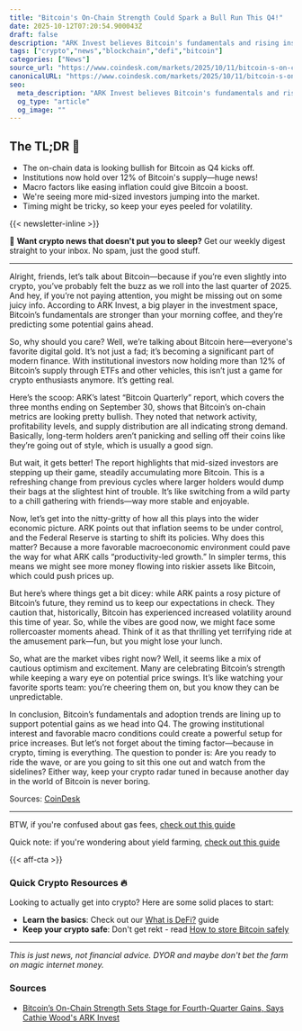 ```yaml
---
title: "Bitcoin's On-Chain Strength Could Spark a Bull Run This Q4!"
date: 2025-10-12T07:20:54.900043Z
draft: false
description: "ARK Invest believes Bitcoin's fundamentals and rising institutional demand may drive gains in crypto this Q4. Here's why it matters!"
tags: ["crypto","news","blockchain","defi","bitcoin"]
categories: ["News"]
source_url: "https://www.coindesk.com/markets/2025/10/11/bitcoin-s-on-chain-strength-sets-stage-for-fourth-quarter-gains-says-cathie-wood-s-ark-invest"
canonicalURL: "https://www.coindesk.com/markets/2025/10/11/bitcoin-s-on-chain-strength-sets-stage-for-fourth-quarter-gains-says-cathie-wood-s-ark-invest"
seo:
  meta_description: "ARK Invest believes Bitcoin's fundamentals and rising institutional demand may drive gains in crypto this Q4. Here's why it matters!"
  og_type: "article"
  og_image: ""
---
```


## The TL;DR 📝

- The on-chain data is looking bullish for Bitcoin as Q4 kicks off.
- Institutions now hold over 12% of Bitcoin's supply—huge news!
- Macro factors like easing inflation could give Bitcoin a boost.
- We're seeing more mid-sized investors jumping into the market.
- Timing might be tricky, so keep your eyes peeled for volatility.

{{< newsletter-inline >}}

📧 **Want crypto news that doesn't put you to sleep?** Get our weekly digest straight to your inbox. No spam, just the good stuff.

---

Alright, friends, let’s talk about Bitcoin—because if you’re even slightly into crypto, you’ve probably felt the buzz as we roll into the last quarter of 2025. And hey, if you’re not paying attention, you might be missing out on some juicy info. According to ARK Invest, a big player in the investment space, Bitcoin’s fundamentals are stronger than your morning coffee, and they’re predicting some potential gains ahead.

So, why should you care? Well, we’re talking about Bitcoin here—everyone's favorite digital gold. It’s not just a fad; it’s becoming a significant part of modern finance. With institutional investors now holding more than 12% of Bitcoin’s supply through ETFs and other vehicles, this isn’t just a game for crypto enthusiasts anymore. It’s getting real.

Here’s the scoop: ARK’s latest “Bitcoin Quarterly” report, which covers the three months ending on September 30, shows that Bitcoin’s on-chain metrics are looking pretty bullish. They noted that network activity, profitability levels, and supply distribution are all indicating strong demand. Basically, long-term holders aren’t panicking and selling off their coins like they’re going out of style, which is usually a good sign.

But wait, it gets better! The report highlights that mid-sized investors are stepping up their game, steadily accumulating more Bitcoin. This is a refreshing change from previous cycles where larger holders would dump their bags at the slightest hint of trouble. It’s like switching from a wild party to a chill gathering with friends—way more stable and enjoyable.

Now, let’s get into the nitty-gritty of how all this plays into the wider economic picture. ARK points out that inflation seems to be under control, and the Federal Reserve is starting to shift its policies. Why does this matter? Because a more favorable macroeconomic environment could pave the way for what ARK calls “productivity-led growth.” In simpler terms, this means we might see more money flowing into riskier assets like Bitcoin, which could push prices up.

But here’s where things get a bit dicey: while ARK paints a rosy picture of Bitcoin’s future, they remind us to keep our expectations in check. They caution that, historically, Bitcoin has experienced increased volatility around this time of year. So, while the vibes are good now, we might face some rollercoaster moments ahead. Think of it as that thrilling yet terrifying ride at the amusement park—fun, but you might lose your lunch.

So, what are the market vibes right now? Well, it seems like a mix of cautious optimism and excitement. Many are celebrating Bitcoin’s strength while keeping a wary eye on potential price swings. It’s like watching your favorite sports team: you’re cheering them on, but you know they can be unpredictable.

In conclusion, Bitcoin’s fundamentals and adoption trends are lining up to support potential gains as we head into Q4. The growing institutional interest and favorable macro conditions could create a powerful setup for price increases. But let’s not forget about the timing factor—because in crypto, timing is everything. The question to ponder is: Are you ready to ride the wave, or are you going to sit this one out and watch from the sidelines? Either way, keep your crypto radar tuned in because another day in the world of Bitcoin is never boring.

Sources:
[CoinDesk](https://www.coindesk.com/markets/2025/10/11/bitcoin-s-on-chain-strength-sets-stage-for-fourth-quarter-gains-says-cathie-wood-s-ark-invest)

---

BTW, if you're confused about gas fees, [check out this guide](/pages/ethereum-gas-fees-guide/)

Quick note: if you're wondering about yield farming, [check out this guide](/pages/yield-farming-explained/)

{{< aff-cta >}}

### Quick Crypto Resources 🔥

Looking to actually get into crypto? Here are some solid places to start:
- **Learn the basics**: Check out our [What is DeFi?](/pages/what-is-defi/) guide
- **Keep your crypto safe**: Don't get rekt - read [How to store Bitcoin safely](/pages/how-to-store-bitcoin-safely/)


---

_This is just news, not financial advice. DYOR and maybe don't bet the farm on magic internet money._

### Sources
- [Bitcoin’s On-Chain Strength Sets Stage for Fourth-Quarter Gains, Says Cathie Wood's ARK Invest](https://www.coindesk.com/markets/2025/10/11/bitcoin-s-on-chain-strength-sets-stage-for-fourth-quarter-gains-says-cathie-wood-s-ark-invest)

